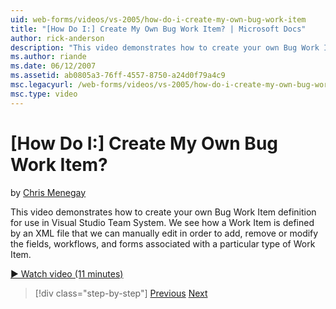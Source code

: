 ```yaml
---
uid: web-forms/videos/vs-2005/how-do-i-create-my-own-bug-work-item
title: "[How Do I:] Create My Own Bug Work Item? | Microsoft Docs"
author: rick-anderson
description: "This video demonstrates how to create your own Bug Work Item definition for use in Visual Studio Team System. We see how a Work Item is defined by an XML fil..."
ms.author: riande
ms.date: 06/12/2007
ms.assetid: ab0805a3-76ff-4557-8750-a24d0f79a4c9
msc.legacyurl: /web-forms/videos/vs-2005/how-do-i-create-my-own-bug-work-item
msc.type: video
---
```

[How Do I:] Create My Own Bug Work Item?
====================
by [Chris Menegay](https://twitter.com/CMenegay)

This video demonstrates how to create your own Bug Work Item definition for use in Visual Studio Team System. We see how a Work Item is defined by an XML file that we can manually edit in order to add, remove or modify the fields, workflows, and forms associated with a particular type of Work Item.

[&#9654; Watch video (11 minutes)](https://channel9.msdn.com/Blogs/ASP-NET-Site-Videos/how-do-i-create-my-own-bug-work-item)

> [!div class="step-by-step"]
> [Previous](how-do-i-integrate-defect-tracking-with-testing.md)
> [Next](how-do-i-write-code-more-quickly-with-unit-tests.md)
